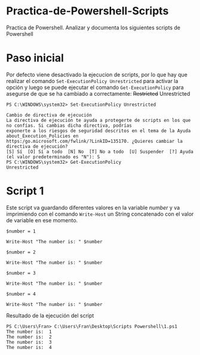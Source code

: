 # Practica-de-Powershell-Scripts
Practica de Powershell. Analizar y documenta los siguientes scripts de Powershell

# Paso inicial
Por defecto viene desactivado la ejecucion de scripts, por lo que hay que realizar el comando ```Set-ExecutionPolicy Unrestricted``` para activar la opción y luego se puede ejecutar el comando ```Get-ExecutionPolicy``` para asegurse de que se ha cambiado a correctamente: ~~Restricted~~ Unrestricted
```
PS C:\WINDOWS\system32> Set-ExecutionPolicy Unrestricted

Cambio de directiva de ejecución
La directiva de ejecución te ayuda a protegerte de scripts en los que no confías. Si cambias dicha directiva, podrías
exponerte a los riesgos de seguridad descritos en el tema de la Ayuda about_Execution_Policies en
https:/go.microsoft.com/fwlink/?LinkID=135170. ¿Quieres cambiar la directiva de ejecución?
[S] Sí  [O] Sí a todo  [N] No  [T] No a todo  [U] Suspender  [?] Ayuda (el valor predeterminado es "N"): S
PS C:\WINDOWS\system32> Get-ExecutionPolicy
Unrestricted
```

# Script 1
Este script va guardando diferentes valores en la variable *number* y va imprimiendo con el comando  ```Write-Host``` un String concatenado con el valor de variable en ese momento.
```
$number = 1

Write-Host "The number is: " $number

$number = 2

Write-Host "The number is: " $number

$number = 3

Write-Host "The number is: " $number

$number = 4

Write-Host "The number is: " $number
```
Resultado de la ejecución del script
```
PS C:\Users\Fran> C:\Users\Fran\Desktop\Scripts Powershell\1.ps1
The number is:  1
The number is:  2
The number is:  3
The number is:  4
```

